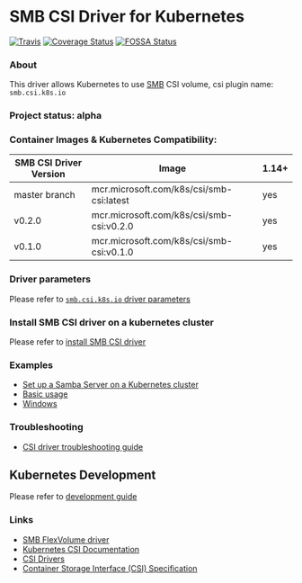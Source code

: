 # SMB CSI Driver for Kubernetes
[![Travis](https://travis-ci.org/kubernetes-csi/csi-driver-smb.svg)](https://travis-ci.org/kubernetes-csi/csi-driver-smb)
[![Coverage Status](https://coveralls.io/repos/github/kubernetes-csi/csi-driver-smb/badge.svg?branch=master)](https://coveralls.io/github/kubernetes-csi/csi-driver-smb?branch=master)
[![FOSSA Status](https://app.fossa.io/api/projects/git%2Bgithub.com%2Fkubernetes-csi%2Fcsi-driver-smb.svg?type=shield)](https://app.fossa.io/projects/git%2Bgithub.com%2Fkubernetes-csi%2Fcsi-driver-smb?ref=badge_shield)

### About
This driver allows Kubernetes to use [SMB](https://wiki.wireshark.org/SMB) CSI volume, csi plugin name: `smb.csi.k8s.io`

### Project status: alpha

### Container Images & Kubernetes Compatibility:
|SMB CSI Driver Version  | Image                                        | 1.14+  |
|------------------------|----------------------------------------------|--------|
|master branch           |mcr.microsoft.com/k8s/csi/smb-csi:latest      | yes    |
|v0.2.0                  |mcr.microsoft.com/k8s/csi/smb-csi:v0.2.0      | yes    |
|v0.1.0                  |mcr.microsoft.com/k8s/csi/smb-csi:v0.1.0      | yes    |

### Driver parameters
Please refer to [`smb.csi.k8s.io` driver parameters](./docs/driver-parameters.md)

### Install SMB CSI driver on a kubernetes cluster
Please refer to [install SMB CSI driver](./docs/install-csi-driver-master.md)

### Examples
 - [Set up a Samba Server on a Kubernetes cluster](./deploy/example/smb-provisioner/)
 - [Basic usage](./deploy/example/e2e_usage.md)
 - [Windows](./deploy/example/windows)

### Troubleshooting
 - [CSI driver troubleshooting guide](./docs/csi-debug.md) 

## Kubernetes Development
Please refer to [development guide](./docs/csi-dev.md)

### Links
 - [SMB FlexVolume driver](https://github.com/Azure/kubernetes-volume-drivers/tree/master/flexvolume/smb)
 - [Kubernetes CSI Documentation](https://kubernetes-csi.github.io/docs/)
 - [CSI Drivers](https://github.com/kubernetes-csi/drivers)
 - [Container Storage Interface (CSI) Specification](https://github.com/container-storage-interface/spec)
